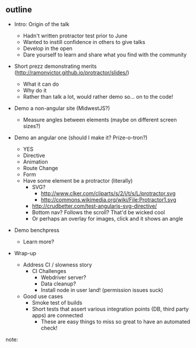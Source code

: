 ##  outline

- Intro: Origin of the talk
	- Hadn't written protractor test prior to June
	- Wanted to instill confidence in others to give talks
	- Develop in the open
	- Dare yourself to learn and share what you find with the community
- Short prezz demonstrating merits (http://ramonvictor.github.io/protractor/slides/)
	- What it can do
	- Why do it		
	- Rather than talk a lot, would rather demo so... on to the code!

- Demo a non-angular site (MidwestJS?)
	- Measure angles between elements (maybe on different screen sizes?)
- Demo an angular one (should I make it? Prize-o-tron?)
	- YES
	- Directive
	- Animation
	- Route Change
	- Form
	- Have some element be a protractor (literally)
		- SVG? 
			- http://www.clker.com/cliparts/s/2/j/t/s/L/protractor.svg
			- http://commons.wikimedia.org/wiki/File:Protractor1.svg
		- http://crudbetter.com/test-angularjs-svg-directive/
		- Bottom nav? Follows the scroll? That'd be wicked cool
		- Or perhaps an overlay for images, click and it shows an angle
- Demo benchpress
	- Learn more?

- Wrap-up
	- Address CI / slowness story
		- CI Challenges
			- Webdriver server?
			- Data cleanup?
			- Install node in user land! (permission issues suck)
	- Good use cases
		- Smoke test of builds
		- Short tests that assert various integration points (DB, third party apps) are connected
			- These are easy things to miss so great to have an automated check!

note:
    
